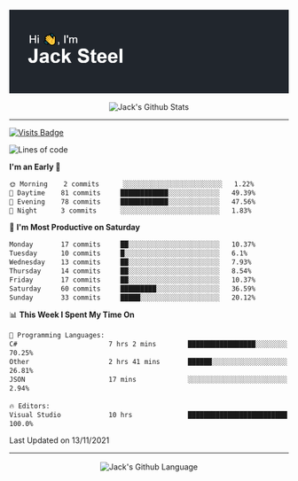<p align="center">
  <img align="center" src="https://github.com/JackSteel97/JackSteel97/blob/main/header.png?raw=true" alt="Hi, I'm Jack Steel" /> 
 </p>
<p align="center">
 <img align="center" src="https://github-readme-stats.vercel.app/api?username=jacksteel97&show_icons=true&count_private=true&theme=dracula" alt="Jack's Github Stats" /> 
</p>

<hr/>

[![Visits Badge](https://badges.pufler.dev/visits/JackSteel97/JackSteel97?color=blue&label=Profile%20Visits)](https://github.com/JackSteel97)
<!--START_SECTION:waka-->
![Lines of code](https://img.shields.io/badge/From%20Hello%20World%20I%27ve%20Written-1.4%20million%20lines%20of%20code-blue)

**I'm an Early 🐤** 

```text
🌞 Morning    2 commits      ░░░░░░░░░░░░░░░░░░░░░░░░░   1.22% 
🌆 Daytime    81 commits     ████████████░░░░░░░░░░░░░   49.39% 
🌃 Evening    78 commits     ████████████░░░░░░░░░░░░░   47.56% 
🌙 Night      3 commits      ░░░░░░░░░░░░░░░░░░░░░░░░░   1.83%

```
📅 **I'm Most Productive on Saturday** 

```text
Monday       17 commits     ██░░░░░░░░░░░░░░░░░░░░░░░   10.37% 
Tuesday      10 commits     █░░░░░░░░░░░░░░░░░░░░░░░░   6.1% 
Wednesday    13 commits     ██░░░░░░░░░░░░░░░░░░░░░░░   7.93% 
Thursday     14 commits     ██░░░░░░░░░░░░░░░░░░░░░░░   8.54% 
Friday       17 commits     ██░░░░░░░░░░░░░░░░░░░░░░░   10.37% 
Saturday     60 commits     █████████░░░░░░░░░░░░░░░░   36.59% 
Sunday       33 commits     █████░░░░░░░░░░░░░░░░░░░░   20.12%

```


📊 **This Week I Spent My Time On** 

```text
💬 Programming Languages: 
C#                       7 hrs 2 mins        █████████████████░░░░░░░░   70.25% 
Other                    2 hrs 41 mins       ██████░░░░░░░░░░░░░░░░░░░   26.81% 
JSON                     17 mins             ░░░░░░░░░░░░░░░░░░░░░░░░░   2.94%

🔥 Editors: 
Visual Studio            10 hrs              █████████████████████████   100.0%

```


 Last Updated on 13/11/2021
<!--END_SECTION:waka-->

<hr/>

<p align="center">
    <img align="center" src="https://github-readme-stats.vercel.app/api/top-langs/?username=jacksteel97&langs_count=10&layout=compact&theme=dracula" alt="Jack's Github Language" /> 
</p>
